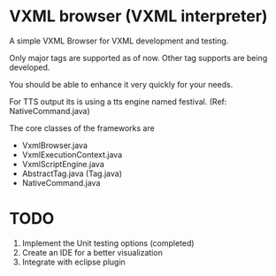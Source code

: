 VXML browser (VXML interpreter)
==============================

A simple VXML Browser for VXML development and testing. 

Only major tags are supported as of now. Other tag supports are being developed.

You should be able to enhance it very quickly for your needs.

For TTS output its is using a tts engine named festival. (Ref: NativeCommand.java)

The core classes of the frameworks are 

* VxmlBrowser.java
* VxmlExecutionContext.java
* VxmlScriptEngine.java
* AbstractTag.java (Tag.java)
* NativeCommand.java
 
TODO
====
1. Implement the Unit testing options (completed)
2. Create an IDE for a better visualization 
3. Integrate with eclipse plugin

